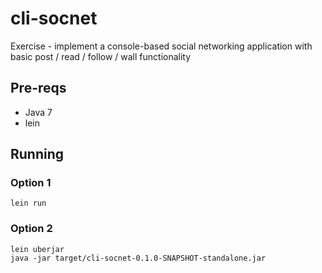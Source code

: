cli-socnet
==========

Exercise - implement a console-based social networking application with basic post / read / follow / wall functionality

Pre-reqs
--------
* Java 7
* lein

Running
-------
### Option 1
```
lein run
```

### Option 2
```
lein uberjar
java -jar target/cli-socnet-0.1.0-SNAPSHOT-standalone.jar
```
